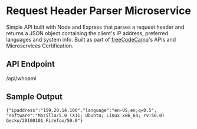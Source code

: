 # Request Header Parser Microservice

Simple API built with Node and Express that parses a request header and returns a JSON object containing the client's IP address, preferred languages and system info. Built as part of [freeCodeCamp](https://www.freecodecamp.org/)'s APIs and Microservices Certification.

## API Endpoint

/api/whoami

## Sample Output

`{"ipaddress":"159.20.14.100","language":"en-US,en;q=0.5", "software":"Mozilla/5.0 (X11; Ubuntu; Linux x86_64; rv:50.0) Gecko/20100101 Firefox/50.0"}`